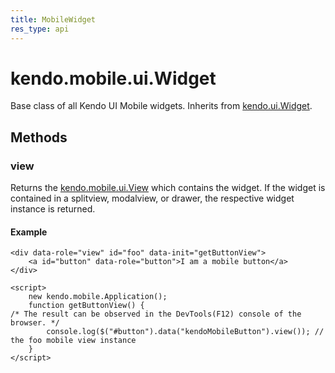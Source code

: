 ```yaml
---
title: MobileWidget
res_type: api
---
```


# kendo.mobile.ui.Widget

Base class of all Kendo UI Mobile widgets. Inherits from [kendo.ui.Widget](/api/javascript/ui/widget).

## Methods

### view

Returns the [kendo.mobile.ui.View](/api/mobile/view) which contains the widget. If the widget is contained in a splitview, modalview, or drawer, the respective widget instance is returned.

#### Example

    <div data-role="view" id="foo" data-init="getButtonView">
        <a id="button" data-role="button">I am a mobile button</a>
    </div>

    <script>
        new kendo.mobile.Application();
        function getButtonView() {
	/* The result can be observed in the DevTools(F12) console of the browser. */
            console.log($("#button").data("kendoMobileButton").view()); // the foo mobile view instance
        }
    </script>
